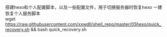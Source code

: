 搭建hexo和个人配置脚本，以及一些配置文件，用于切换服务器时恢复hexo
一建恢复个人服务脚本  
wget https://raw.githubusercontent.com/xxwdll/shell_repo/master/05hexo/quick_recovery.sh && bash quick_recovery.sh
